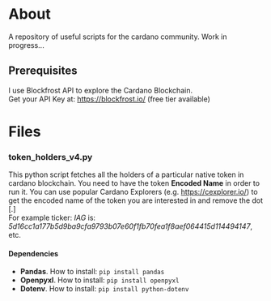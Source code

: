# About
A repository of useful scripts for the cardano community. Work in progress...


## Prerequisites
I use Blockfrost API to explore the Cardano Blockchain.  
Get your API Key at: https://blockfrost.io/ (free tier available)

# Files

### token_holders_v4.py
This python script fetches all the holders of a particular native token in cardano blockchain. You need to have the token **Encoded Name** in order to run it. You can use popular Cardano Explorers (e.g. https://cexplorer.io/) to get the encoded name of the token you are interested in and remove the dot [.] </br>For example ticker: *IAG* is: *5d16cc1a177b5d9ba9cfa9793b07e60f1fb70fea1f8aef064415d114494147*, etc.
#### Dependencies
* **Pandas**. How to install: `pip install pandas`
* **Openpyxl**. How to install: `pip install openpyxl`
* **Dotenv**. How to install: `pip install python-dotenv`
